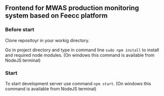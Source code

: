 ## Frontend for MWAS production monitoring system based on Feecc platform

### Before start
Clone repositoyr in your workig directory.

Go in project directory and type in command line `sudo npm install` to install and required node modules. (On windows this command is available from NodeJS terminal)

### Start

To start development server use command `npm start`. (On windows this command is available from NodeJS terminal)
